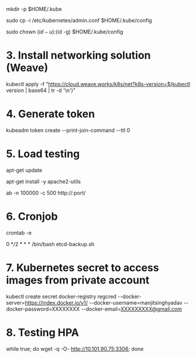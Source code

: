 mkdir -p $HOME/.kube

sudo cp -i /etc/kubernetes/admin.conf $HOME/.kube/config

sudo chown $(id -u):$(id -g) $HOME/.kube/config

# 3. Install networking solution (Weave)

kubectl apply -f "https://cloud.weave.works/k8s/net?k8s-version=$(kubectl version | base64 | tr -d '\n')"

# 4. Generate token 

kubeadm token create --print-join-command --ttl 0

# 5. Load testing

apt-get update

apt-get install -y apache2-utils

ab -n 100000 -c 500 http://<service-ip-cluster-ip>:port/

# 6. Cronjob

crontab -e

0 */2 *   *   *    /bin/bash etcd-backup.sh

# 7. Kubernetes secret to access images from private account

kubectl create secret docker-registry regcred --docker-server=https://index.docker.io/v1/ --docker-username=manjitsinghyadav --docker-password=XXXXXXXX --docker-email=XXXXXXXXX@gmail.com
  
# 8. Testing HPA
while true; do wget -q -O- http://10.101.90.75:3306; done
 
